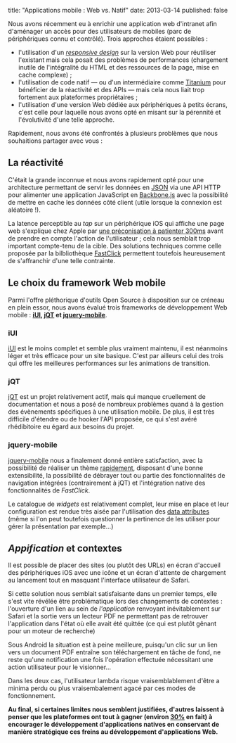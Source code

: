 title: "Applications mobile : Web vs. Natif"
date: 2013-03-14
published: false

Nous avons récemment eu à enrichir une application web d'intranet afin d'aménager un accès pour des utilisateurs de mobiles (parc de périphériques connu et contrôlé). Trois approches étaient possibles :

- l'utilisation d'un [*responsive design*](https://fr.wikipedia.org/wiki/Responsive_Web_Design) sur la version Web pour réutiliser l'existant mais cela posait des problèmes de performances (chargement inutile de l'intégralité du HTML et des ressources de la page, mise en cache complexe) ;
- l'utilisation de code natif — ou d'un intermédiaire comme [Titanium](http://www.appcelerator.com/platform/titanium-sdk/) pour bénéficier de la réactivité et des APIs — mais cela nous liait trop fortement aux plateformes propriétaires ;
- l'utilisation d'une version Web dédiée aux périphériques à petits écrans, c'est celle pour laquelle nous avons opté en misant sur la pérennité et l'évolutivité d'une telle approche.

Rapidement, nous avons été confrontés à plusieurs problèmes que nous souhaitions partager avec vous :

## La réactivité

C'était la grande inconnue et nous avons rapidement opté pour une architecture permettant de servir les données en [JSON](http://json.org/) via une API HTTP pour alimenter une application JavaScript en [Backbone.js](http://backbonejs.org/) avec la possibilité de mettre en cache les données côté client (utile lorsque la connexion est aléatoire !).

La latence perceptible au *tap* sur un périphérique iOS qui affiche une page web s'explique chez Apple par [une préconisation à patienter 300ms](http://cubiq.org/remove-onclick-delay-on-webkit-for-iphone) avant de prendre en compte l'action de l'utilisateur ; cela nous semblait trop important compte-tenu de la cible. Des solutions techniques comme celle proposée par la bilbliothèque [FastClick] permettent toutefois heureusement de s'affranchir d'une telle contrainte.

## Le choix du framework Web mobile

Parmi l'offre pléthorique d'outils Open Source à disposition sur ce créneau en plein essor, nous avons évalué trois frameworks de développement Web mobile : **[iUI], [jQT] et [jquery-mobile]**.

### iUI

[iUI] est le moins complet et semble plus vraiment maintenu, il est néanmoins léger et très efficace pour un site basique. C'est par ailleurs celui des trois qui offre les meilleures performances sur les animations de transition.

### jQT

[jQT] est un projet relativement actif, mais qui manque cruellement de documentation et nous a posé de nombreux problèmes quand à la gestion des évènements spécifiques à une utilisation mobile. De plus, il est très difficile d'étendre ou de hooker l'API proposée, ce qui s'est avéré rhédibitoire eu égard aux besoins du projet.

### jquery-mobile

[jquery-mobile] nous a finalement donné entière satisfaction, avec la possibilité de réaliser un thème [rapidement](http://jquerymobile.com/themeroller/), disposant d'une bonne extensibilité, la possibilité de débrayer tout ou partie des fonctionnalités de navigation intégrées (contrairement à jQT) et l'intégration native des fonctionnalités de *FastClick*.

Le catalogue de *widgets* est relativement complet, leur mise en place et leur configuration est rendue très aisée par l'utilisation des [data attributes] (même si l'on peut toutefois questionner la pertinence de les utiliser pour gérer la présentation par exemple…)

## *Appification* et contextes

Il est possible de placer des sites (ou plutôt des URLs) en écran d'accueil des périphériques iOS avec une icône et un écran d'attente de chargement au lancement tout en masquant l'interface utilisateur de Safari.

Si cette solution nous semblait satisfaisante dans un premier temps, elle s'est vite révélée être problématique lors des changements de contextes : l'ouverture d'un lien au sein de *l'application* renvoyant inévitablement sur Safari et la sortie vers un lecteur PDF ne permettant pas de retrouver l'application dans l'état où elle avait été quittée (ce qui est plutôt gênant pour un moteur de recherche)

Sous Android la situation est à peine meilleure, puisqu'un clic sur un lien vers un document PDF entraîne son téléchargement en tâche de fond, ne reste qu'une notification une fois l'opération effectuée nécessitant une action utilisateur pour le visionner…

Dans les deux cas, l'utilisateur lambda risque vraisemblablement d'être a minima perdu ou plus vraisembalement agacé par ces modes de fonctionnement.

**Au final, si certaines limites nous semblent justifiées, d'autres laissent à penser que les plateformes ont tout à gagner (environ [30%](http://www.washingtonpost.com/wp-dyn/content/article/2011/02/18/AR2011021807943.html) en fait) à encourager le développement d'applications natives en conservant de manière stratégique ces freins au développement d'applications Web.**

[iUI]: http://www.iui-js.org/
[jQT]: http://jqtjs.com/
[jquery-mobile]: http://jquerymobile.com/
[data attributes]: http://ejohn.org/blog/html-5-data-attributes/
[FastClick]: https://github.com/ftlabs/fastclick
